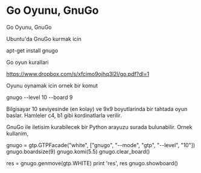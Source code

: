 # Go Oyunu, GnuGo


Go Oyunu, GnuGo




Ubuntu'da GnuGo kurmak icin

apt-get install gnugo

Go oyun kurallari

https://www.dropbox.com/s/xfcimo9ojhq3l2l/go.pdf?dl=1

Oyunu oynamak icin ornek bir komut

gnugo --level 10 --board 9

Bilgisayar 10 seviyesinde (en kolay) ve 9x9 boyutlarinda bir tahtada oyun baslar. Hamleler c4, b1 gibi kordinatlarla verilir.

GnuGo ile iletisim kurabilecek bir Python arayuzu surada bulunabilir. Ornek kullanim,

gnugo = gtp.GTPFacade("white", ["gnugo", "--mode", "gtp", "--level", "10"])
gnugo.boardsize(9)
gnugo.komi(5.5)
gnugo.clear_board()

res = gnugo.genmove(gtp.WHITE)
print 'res', res
gnugo.showboard()       








